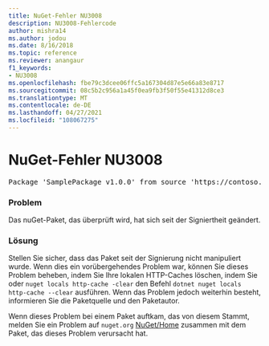 ```yaml
---
title: NuGet-Fehler NU3008
description: NU3008-Fehlercode
author: mishra14
ms.author: jodou
ms.date: 8/16/2018
ms.topic: reference
ms.reviewer: anangaur
f1_keywords:
- NU3008
ms.openlocfilehash: fbe79c3dcee06ffc5a167304d87e5e66a83e8717
ms.sourcegitcommit: 08c5b2c956a1a45f0ea9fb3f50f55e41312d8ce3
ms.translationtype: MT
ms.contentlocale: de-DE
ms.lasthandoff: 04/27/2021
ms.locfileid: "108067275"
---
```

# <a name="nuget-error-nu3008"></a>NuGet-Fehler NU3008

<pre>Package 'SamplePackage v1.0.0' from source 'https://contoso.com/index.json': The package integrity check failed. The package has changed since it was signed. Try clearing the local http-cache and run nuget operation again.</pre>

### <a name="issue"></a>Problem

Das nuGet-Paket, das überprüft wird, hat sich seit der Signiertheit geändert.

### <a name="solution"></a>Lösung

Stellen Sie sicher, dass das Paket seit der Signierung nicht manipuliert wurde. Wenn dies ein vorübergehendes Problem war, können Sie dieses Problem beheben, indem Sie Ihre lokalen HTTP-Caches löschen, indem Sie oder `nuget locals http-cache -clear` den Befehl `dotnet nuget locals http-cache --clear` ausführen. Wenn das Problem jedoch weiterhin besteht, informieren Sie die Paketquelle und den Paketautor.

Wenn dieses Problem bei einem Paket auftkam, das von diesem Stammt, melden Sie ein Problem auf `nuget.org` [NuGet/Home](https://github.com/NuGet/Home/issues) zusammen mit dem Paket, das dieses Problem verursacht hat.
